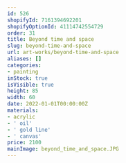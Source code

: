 ```yaml
---
id: 526
shopifyId: 7161394692201
shopifyOptionId: 41114742554729
order: 31
title: Beyond time and space
slug: beyond-time-and-space
url: art-works/beyond-time-and-space
aliases: []
categories:
- painting
inStock: true
isVisible: true
height: 85
width: 60
date: 2022-01-01T00:00:00Z
materials:
- acrylic
- ' oil'
- ' gold line'
- ' canvas'
price: 2100
mainImage: beyond_time_and_space.JPG
---
```

